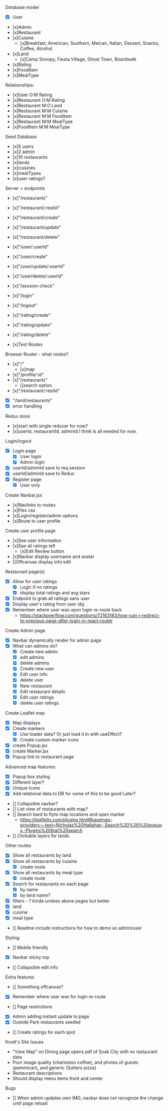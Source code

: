 Database model

- [x] User
- [x]Admin
- [x]Restaurant
- [x]Cuisine
  - [x]Breakfast, American, Southern, Meican, Italian, Dessert, Snacks, Coffee, Alcohol
- [x]Land
  - [x]Camp Snoopy, Fiesta Village, Ghost Town, Boardwalk
- [x]Rating
- [x]FoodItem
- [x]MealType

Relationships:

- [x]User O:M Rating
- [x]Restaurant O:M Rating
- [x]Restaurant M:O Land
- [x]Restaurant M:M Cuisine
- [x]Restaurant M:M FoodItem
- [x]Restaurant M:M MealType
- [x]FoodItem M:M MealType

Seed Database

- [x]5 users
- [x]2 admin
- [x]10 restaurants
- [x]lands
- [x]cuisines
- [x]mealTypes
- [x]user ratings?

Server + endpoints

- [x]"/restaurants"
- [x]"/restaurant/:restId"
- [x]"/restaurant/create"
- [x]"/restaurant/update"
- [x]"/restaurant/delete"

- [x]"/user/:userId"
- [x]"/user/create"
- [x]"/user/update/:userId"
- [x]"/user/delete/:userId"

- [x]"/session-check"
- [x]"/login"
- [x]"/logout"

- [x]"/rating/create"
- [x]"/rating/update"
- [x]"/rating/delete"

- [x]Test Routes

Browser Router - what routes?

- [x]"/"
  - [x]map
- [x]"/profile/:id"
- [x]"/restaurants"
  - []search option
- [x]"/restaurant/:restId"
- [x] "/land/restaurants"
- [x] error handling

Redux store

- [x]start with single reducer for now?
- [x]userId, restaurantId, adminId I think is all needed for now.

Login/logout

- [x] Login page
  - [x] User login
  - [x] Admin login
- [x] userId/adminId save to req.session
- [x] userId/adminId save to Redux
- [x] Register page
  - [x] User only

Create Navbar.jsx

- [x]Navlinks to routes
- [x]Flex css
- [x]Login/register/admin options
- [x]Route to user profile

Create user profile page

- [x]See user information
- [x]See all ratings left
  - [x]Edit Review button
- [x]Navbar display username and avatar
- []Offcanvas display info edit

Restaurant page(s)

- [x] Allow for user ratings
  - [x] Logic if no ratings
  - [x] display total ratings and avg stars
- [x] Endpoint to grab all ratings sans user
- [x] Display user's rating from user obj.
- [x] Remember where user was upon login re-route back
  - https://stackoverflow.com/questions/72163183/how-can-i-redirect-to-previous-page-after-login-in-react-router

Create Admin page

- [x] Navbar dynamically render for admin page
- [x] What can admins do?
  - [x] Create new admin
  - [x] edit admins
  - [x] delete admins
  - [x] Create new user
  - [x] Edit user info
  - [x] delete user
  - [x] New restaurant
  - [x] Edit restaurant details
  - [x] Edit user ratings
  - [x] delete user ratings

Create Leaflet map

- [x] Map displays
- [x] Create markers
  - [x] Use loader data? Or just load it in with useEffect?
  - [x] Create custom marker icons
- [x] create Popup.jsx
- [x] create Marker.jsx
- [x] Popup link to restaurant page

Advanced map features:

- [x] Popup box styling
- [x] Different layer?
- [x] Unique Icons
- [x] Add relational data to DB for some of this to be good
      Later?
- [] Collapsible navbar?
- [] List view of restaurants with map?
- [] Search bard to flyto map locations and open marker
  - https://leafletjs.com/plugins.html#basemap-providers:~:text=Nicholas%20Hallahan-,Search%20%26%20popups,-Plugins%20that%20search
- [] Clickable layers for lands

Other routes

- [x] Show all restaurants by land
- [x] Show all restaurants by cuisine
  - [x] create route
- [x] Show all restaurants by meal type
  - [x] create route
- [x] Search for restaurants on each page
  - [x] by name
  - [x] by land name?
- [x] filters - ? kinda undoes above pages but better
- [x] land
- [x] cuisine
- [x] meal type
- [] Readme include instructions for how to demo an admin/user

Styling

- [] Mobile friendly
- [x] Navbar sticky top
- [] Collapsible edit info

Extra features

- [] Something offcanvas?
- [x] Remember where user was for login re-route
- [] Page restrictions
- [x] Admin adding instant update to page
- [x] Outside Park restaurants seeded
- [] Create ratings for each spot

Knott's Site Issues

- "View Map" on Dining page opens pdf of Soak City with no restaurant data
- Poor image quality (charleston coffee), and photos of guests (pemmican), and generic (Sutters pizza)
- Restaurant descriptions
- Should display menu items front and center

Bugs

- [] When admin updates own IMG, navbar does not recognize the change until page reload
